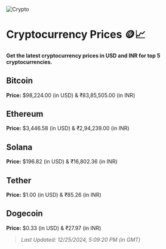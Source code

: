 
![Crypto](https://www.techguide.com.au/wp-content/uploads/2020/11/crypto3.jpeg)

# Cryptocurrency Prices 🪙📈

#### Get the latest cryptocurrency prices in USD and INR for top 5 cryptocurrencies.

## Bitcoin

**Price:** $98,224.00 (in USD) & ₹83,85,505.00 (in INR)

## Ethereum

**Price:** $3,446.58 (in USD) & ₹2,94,239.00 (in INR)

## Solana

**Price:** $196.82 (in USD) & ₹16,802.36 (in INR)

## Tether

**Price:** $1.00 (in USD) & ₹85.26 (in INR)

## Dogecoin

**Price:** $0.33 (in USD) & ₹27.97 (in INR)

> _Last Updated: 12/25/2024, 5:09:20 PM (in GMT)_
